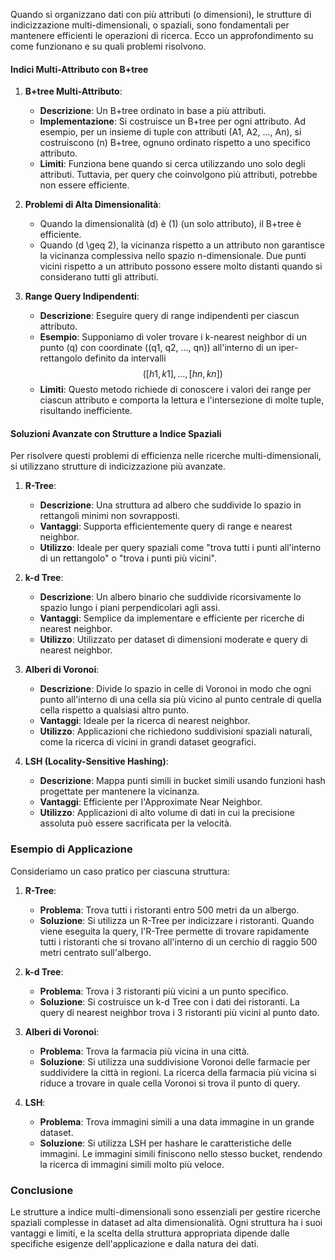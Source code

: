 Quando si organizzano dati con più attributi (o dimensioni), le strutture di indicizzazione multi-dimensionali, o spaziali, sono fondamentali per mantenere efficienti le operazioni di ricerca. Ecco un approfondimento su come funzionano e su quali problemi risolvono.

#### Indici Multi-Attributo con B+tree

1. **B+tree Multi-Attributo**:
   - **Descrizione**: Un B+tree ordinato in base a più attributi.
   - **Implementazione**: Si costruisce un B+tree per ogni attributo. Ad esempio, per un insieme di tuple con attributi \(A1, A2, ..., An\), si costruiscono \(n\) B+tree, ognuno ordinato rispetto a uno specifico attributo.
   - **Limiti**: Funziona bene quando si cerca utilizzando uno solo degli attributi. Tuttavia, per query che coinvolgono più attributi, potrebbe non essere efficiente.

2. **Problemi di Alta Dimensionalità**:
   - Quando la dimensionalità \(d\) è \(1\) (un solo attributo), il B+tree è efficiente.
   - Quando \(d \geq 2\), la vicinanza rispetto a un attributo non garantisce la vicinanza complessiva nello spazio n-dimensionale. Due punti vicini rispetto a un attributo possono essere molto distanti quando si considerano tutti gli attributi.

3. **Range Query Indipendenti**:
   - **Descrizione**: Eseguire query di range indipendenti per ciascun attributo.
   - **Esempio**: Supponiamo di voler trovare i k-nearest neighbor di un punto \(q\) con coordinate \((q1, q2, ..., qn)\) all'interno di un iper-rettangolo definito da intervalli $$([h1, k1], \ldots, [hn, kn])$$
   - **Limiti**: Questo metodo richiede di conoscere i valori dei range per ciascun attributo e comporta la lettura e l'intersezione di molte tuple, risultando inefficiente.

#### Soluzioni Avanzate con Strutture a Indice Spaziali

Per risolvere questi problemi di efficienza nelle ricerche multi-dimensionali, si utilizzano strutture di indicizzazione più avanzate.

1. **R-Tree**:
   - **Descrizione**: Una struttura ad albero che suddivide lo spazio in rettangoli minimi non sovrapposti.
   - **Vantaggi**: Supporta efficientemente query di range e nearest neighbor.
   - **Utilizzo**: Ideale per query spaziali come "trova tutti i punti all'interno di un rettangolo" o "trova i punti più vicini".

2. **k-d Tree**:
   - **Descrizione**: Un albero binario che suddivide ricorsivamente lo spazio lungo i piani perpendicolari agli assi.
   - **Vantaggi**: Semplice da implementare e efficiente per ricerche di nearest neighbor.
   - **Utilizzo**: Utilizzato per dataset di dimensioni moderate e query di nearest neighbor.

3. **Alberi di Voronoi**:
   - **Descrizione**: Divide lo spazio in celle di Voronoi in modo che ogni punto all'interno di una cella sia più vicino al punto centrale di quella cella rispetto a qualsiasi altro punto.
   - **Vantaggi**: Ideale per la ricerca di nearest neighbor.
   - **Utilizzo**: Applicazioni che richiedono suddivisioni spaziali naturali, come la ricerca di vicini in grandi dataset geografici.

4. **LSH (Locality-Sensitive Hashing)**:
   - **Descrizione**: Mappa punti simili in bucket simili usando funzioni hash progettate per mantenere la vicinanza.
   - **Vantaggi**: Efficiente per l'Approximate Near Neighbor.
   - **Utilizzo**: Applicazioni di alto volume di dati in cui la precisione assoluta può essere sacrificata per la velocità.

### Esempio di Applicazione

Consideriamo un caso pratico per ciascuna struttura:

1. **R-Tree**:
   - **Problema**: Trova tutti i ristoranti entro 500 metri da un albergo.
   - **Soluzione**: Si utilizza un R-Tree per indicizzare i ristoranti. Quando viene eseguita la query, l'R-Tree permette di trovare rapidamente tutti i ristoranti che si trovano all'interno di un cerchio di raggio 500 metri centrato sull'albergo.

2. **k-d Tree**:
   - **Problema**: Trova i 3 ristoranti più vicini a un punto specifico.
   - **Soluzione**: Si costruisce un k-d Tree con i dati dei ristoranti. La query di nearest neighbor trova i 3 ristoranti più vicini al punto dato.

3. **Alberi di Voronoi**:
   - **Problema**: Trova la farmacia più vicina in una città.
   - **Soluzione**: Si utilizza una suddivisione Voronoi delle farmacie per suddividere la città in regioni. La ricerca della farmacia più vicina si riduce a trovare in quale cella Voronoi si trova il punto di query.

4. **LSH**:
   - **Problema**: Trova immagini simili a una data immagine in un grande dataset.
   - **Soluzione**: Si utilizza LSH per hashare le caratteristiche delle immagini. Le immagini simili finiscono nello stesso bucket, rendendo la ricerca di immagini simili molto più veloce.

### Conclusione

Le strutture a indice multi-dimensionali sono essenziali per gestire ricerche spaziali complesse in dataset ad alta dimensionalità. Ogni struttura ha i suoi vantaggi e limiti, e la scelta della struttura appropriata dipende dalle specifiche esigenze dell'applicazione e dalla natura dei dati.